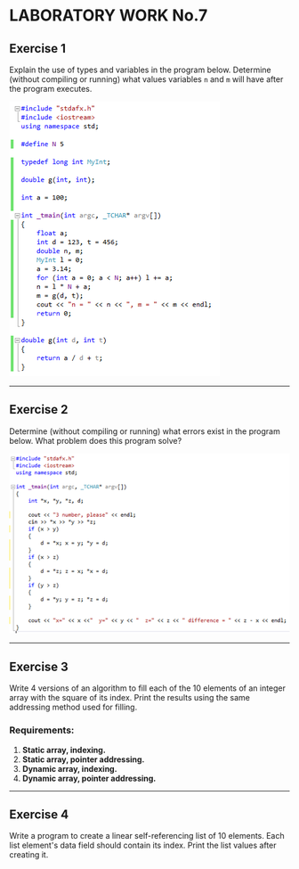 # LABORATORY WORK No.7

## Exercise 1
Explain the use of types and variables in the program below. Determine (without compiling or running) what values variables `n` and `m` will have after the program executes.

![program example:](pic-1.png)

---

## Exercise 2
Determine (without compiling or running) what errors exist in the program below. What problem does this program solve?

![program example:](pic-2.png)

---

## Exercise 3
Write 4 versions of an algorithm to fill each of the 10 elements of an integer array with the square of its index. Print the results using the same addressing method used for filling.

### Requirements:
1. **Static array, indexing.**
2. **Static array, pointer addressing.**
3. **Dynamic array, indexing.**
4. **Dynamic array, pointer addressing.**

---

## Exercise 4
Write a program to create a linear self-referencing list of 10 elements. Each list element's data field should contain its index. Print the list values after creating it.
